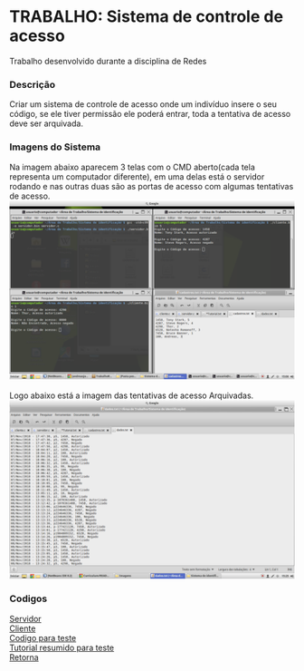 # TRABALHO:  Sistema de controle de acesso
Trabalho desenvolvido durante a disciplina de Redes

### Descrição<br>
Criar um sistema de controle de acesso onde um indivíduo insere o seu código, se ele tiver permissão ele poderá entrar, toda a tentativa de acesso deve ser arquivada.
### Imagens do Sistema<br>
Na imagem abaixo aparecem 3 telas com o CMD aberto(cada tela representa um computador diferente), em uma delas está o servidor rodando e nas outras duas são as portas de acesso com algumas tentativas de acesso.<br>
<img src="https://github.com/andreasjose/Curriculum/blob/master/Sistema%20de%20identifica%C3%A7%C3%A3o/Imagens/Captura%20de%20tela%20de%202018-12-29%2015-06-31.png" alt="Testando Sistema"><br>
<br>
Logo abaixo está a imagem das tentativas de acesso Arquivadas.
<img
src="https://github.com/andreasjose/Curriculum/blob/master/Sistema%20de%20identifica%C3%A7%C3%A3o/Imagens/Captura%20de%20tela%20de%202018-12-29%2015-25-58.png" alt="Tentativas de Acesso"><br>


### Codigos<br>
<a href="https://github.com/andreasjose/Curriculum/blob/master/Sistema%20de%20identifica%C3%A7%C3%A3o/Codigos%2C%20cadastros%20e%20registro%20de%20tentativas%20de%20login/servidor.c">Servidor</a><br>
<a href="https://github.com/andreasjose/Curriculum/blob/master/Sistema%20de%20identifica%C3%A7%C3%A3o/Codigos%2C%20cadastros%20e%20registro%20de%20tentativas%20de%20login/cliente.c">Cliente</a><br>
<a href="https://github.com/andreasjose/Curriculum/tree/master/Sistema%20de%20identifica%C3%A7%C3%A3o/Codigos%2C%20cadastros%20e%20registro%20de%20tentativas%20de%20login?raw=true">Codigo para teste</a>
<br>
<a href="https://github.com/andreasjose/Curriculum/blob/master/Sistema%20de%20identifica%C3%A7%C3%A3o/Tutorial.txt">Tutorial resumido para teste</a><br>
<a href="https://github.com/andreasjose/Curriculum/blob/master/README.md">Retorna</a><br>
